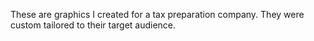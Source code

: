 These are graphics I created for a tax preparation company. They were custom tailored to their target audience.
